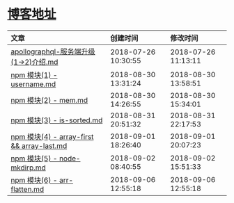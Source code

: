 # [博客地址](https://github.com/AfterThreeYears/blog/issues)
| 文章 | 创建时间 | 修改时间 |
|:---|:--------|:------------|
|[apollographql-服务端升级(1->2)介绍.md](https://github.com/AfterThreeYears/blog/blob/master/apollographql-%E6%9C%8D%E5%8A%A1%E7%AB%AF%E5%8D%87%E7%BA%A7(1-%3E2)%E4%BB%8B%E7%BB%8D.md)|2018-07-26 10:30:55|2018-07-26 11:13:11|
|[npm 模块(1) - username.md](https://github.com/AfterThreeYears/blog/blob/master/npm%20%E6%A8%A1%E5%9D%97(1)%20-%20username.md)|2018-08-30 13:31:24|2018-08-30 13:58:51|
|[npm 模块(2) - mem.md](https://github.com/AfterThreeYears/blog/blob/master/npm%20%E6%A8%A1%E5%9D%97(2)%20-%20mem.md)|2018-08-30 14:26:55|2018-08-30 15:34:01|
|[npm 模块(3) - is-sorted.md](https://github.com/AfterThreeYears/blog/blob/master/npm%20%E6%A8%A1%E5%9D%97(3)%20-%20is-sorted.md)|2018-08-31 20:51:32|2018-08-31 22:17:53|
|[npm 模块(4) - array-first && array-last.md](https://github.com/AfterThreeYears/blog/blob/master/npm%20%E6%A8%A1%E5%9D%97(4)%20-%20array-first%20%26%26%20array-last.md)|2018-09-01 18:26:40|2018-09-01 20:07:23|
|[npm 模块(5) - node-mkdirp.md](https://github.com/AfterThreeYears/blog/blob/master/npm%20%E6%A8%A1%E5%9D%97(5)%20-%20node-mkdirp.md)|2018-09-02 08:40:55|2018-09-02 15:51:33|
|[npm 模块(6) - arr-flatten.md](https://github.com/AfterThreeYears/blog/blob/master/npm%20%E6%A8%A1%E5%9D%97(6)%20-%20arr-flatten.md)|2018-09-06 12:55:18|2018-09-06 12:55:18|